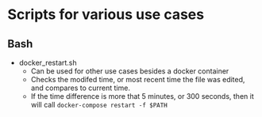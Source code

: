 Scripts for various use cases
=========

Bash
------------

- docker_restart.sh
  - Can be used for other use cases besides a docker container
  - Checks the modifed time, or most recent time the file was edited, and compares to current time. 
  - If the time difference is more that 5 minutes, or 300 seconds, then it will call `docker-compose restart -f $PATH`
